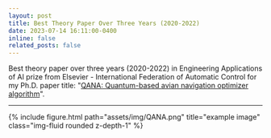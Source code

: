 ```yaml
---
layout: post
title: Best Theory Paper Over Three Years (2020-2022)
date: 2023-07-14 16:11:00-0400
inline: false
related_posts: false
---
```


Best theory paper over three years (2020-2022) in Engineering Applications of AI prize from Elsevier - International Federation of Automatic Control for my Ph.D. paper title: "[QANA: Quantum-based avian navigation optimizer algorithm](https://www.sciencedirect.com/science/article/abs/pii/S0952197621001627)".

***


<div class="row">
    <div class="col-sm mt-3 mt-md-0">
        {% include figure.html path="assets/img/QANA.png" title="example image" class="img-fluid rounded z-depth-1" %}
    </div>
</div>
